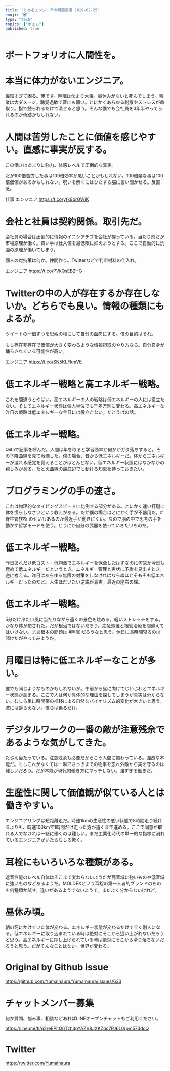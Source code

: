 ```yaml
---
title: "とあるエンジニアの問題意識 2019-02-25"
emoji: "🖥"
type: "tech"
topics: ["ポエム"]
published: true
---
```


# ポートフォリオに人間性を。

# 本当に体力がないエンジニア。
繊細すぎて困る。俺です。睡眠は命より大事。昼休みがないと死んでしまう。残業は大ダメージ。聴覚過敏で音にも弱い。とにかくあらゆる刺激やストレスが命取り。指で触られるだけで潰せると思う。そんな僕でも会社員を3年半やってられるのが奇跡かもしれない。 
# 人間は苦労したことに価値を感じやすい。直感に事実が反する。

この働きはあまりに強力。体感レベルで圧倒的な真実。

だが100倍苦労した事は100倍効率が悪いことかもしれない。100倍楽な事は100倍価値があるかもしれない。呪いを解くにはひたすら脳に言い聞かせる。反直感。

仕事 エンジニア <https://t.co/yfx9brGWiK> 
# 会社と社員は契約関係。取引先だ。

会社員の場合は圧倒的に情報のイニシアチブを会社が握っている。当たり前だが市場原理が働く。買い手は仕入値を最低限に抑えようとする。ここで自動的に洗脳の原理が働いてしまう。

個人の対抗策は何か。仲間作り。Twitterなどで判断材料の仕入れ。

エンジニア <https://t.co/PVkQsEB2HG> 
# Twitterの中の人が存在するか存在しないか。どちらでも良い。情報の種類にもよるが。

ツイートの一個ずつを思索の種にして自分の血肉にする。僕の目的はそれ。

もし存在非存在で価値が大きく変わるような情報摂取のやり方なら。自分自身が踊らされている可能性が高い。

エンジニア <https://t.co/SN5KLFkmVE>

# 低エネルギー戦略と高エネルギー戦略。
これを間違うとやばい。高エネルギーの人の戦略は低エネルギーの人には役立たない。そしてエネルギー状態は個人単位でも千差万別に変わる。高エネルギーな昨日の戦略は低エネルギーな今日には役立たない。たとえばの話。

# 低エネルギー戦略。
Qiitaで記事を呼んだ。人間は年を取ると学習効率か何かがガタ落ちすると。その下降曲線を見て戦慄した。僕の場合、昔から低エネルギーだ。体からエネルギーが溢れる感覚を覚えることがほとんどない。低エネルギー状態にはなかなかの親しみがある。たとえ曲線の最底辺でも動ける知恵を持っておきたい。

# プログラミングの手の速さ。
これは物理的なタイピングスピードに比例する部分がある。とにかく速い打鍵に体を慣らしなさいという教えがある。だが僕の場合はとにかく手が不器用だ。#脊柱管狭窄 のせいもあるのか最近手が動きにくい。なので脳の中で思考の手を動かす哲学モードを使う。どうにか自分の武器を使っていきたいものだ。

# 低エネルギー戦略。
昨日あれだけ低コスト・低刺激でエネルギーを保全したはずなのに何故か今日も極めて低エネルギーだというとき。エネルギー管理と実状に矛盾を見出すとき。逆に考える。昨日はあらゆる無限の対策をしなければならぬほどそもそも低エネルギーだったのだと。人生はだいたい逆説が真実。最近の座右の銘。

# 低エネルギー戦略。
5分だけ冷たい風に当たりながら遠くの景色を眺める。軽いストレッチをする。かなり体が癒された。だが根治ではないだろう。応急処置と根管治療を間違えてはいけない。まあ根本の問題は #睡眠 だろうなと思う。休日に長時間寝るのは賭けだがやってみようか。

# 月曜日は特に低エネルギーなことが多い。
誰でも同じようなものかもしれないが。午前から昼に向けてじわじわとエネルギー状態が高まる。ここで人は何か具体的な理由を探してしまうが真実は分からない。むしろ単に時間帯の推移による自然なバイオリズム的変化が大きいと思う。波には逆らえない。僕らは乗るだけ。

# デジタルワークの一番の敵が注意残余であるような気がしてきた。
たぶん当たっている。注意残余も必要だからこそ人間に備わっている。強烈な本能だ。もしこれがなくては一瞬でさっきまでの物事を忘れ外敵から実を守るのは難しいだろう。だが本能が現代的働き方にマッチしない。強すぎる働きだ。

# 生産性に関して価値観が似ている人とは働きやすい。
エンジニアリングは短距離走だ。時速1kmの生産性の悪い状態で8時間走り続けるよりも、時速100kmで1時間だけ走った方が遠くまで進める。ここで同意が取れる人でなければ一緒に働くのは難しい。まだ工業化時代の単一的な指標に溺れているエンジニアがいたらむしろ驚く。

# 耳栓にもいろいろな種類がある。
遮音性能のレベル自体はそこまで変わらないようだが高音域に強いものや低音域に強いものなどあるようだ。MOLDEXという耳栓の第一人者的ブランドのものを何種類か試す。違いがあるようでないようで。まだよく分からないけれど。

# 昼休み頃。
朝の死にかけていた体が変わる。エネルギー状態が変わるだけで全く別人になる。低エネルギーに取り込まれている時は絶対にそこから這い上がれないだろうと思う。高エネルギーに押し上げられている時は絶対にそこから滑り落ちないだろうと思う。だがそんなことはない。世界が変わる。

# Original by Github issue

https://github.com/YumaInaura/YumaInaura/issues/633








<!-- Update From Qiita API -->

# チャットメンバー募集


何か質問、悩み事、相談などあればLINEオープンチャットもご利用ください。

https://line.me/ti/g2/eEPltQ6Tzh3pYAZV8JXKZqc7PJ6L0rpm573dcQ





# Twitter


https://twitter.com/YumaInaura


<!-- Update From Qiita API -->


